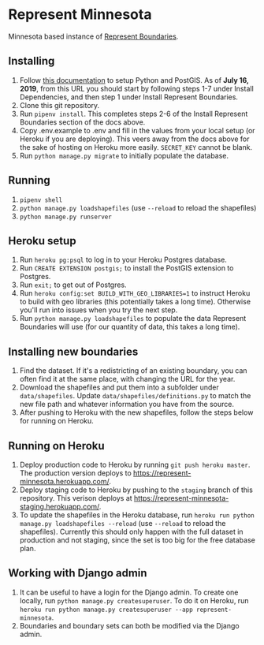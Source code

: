 # Represent Minnesota
Minnesota based instance of [Represent Boundaries](https://opennorth.github.io/represent-boundaries-docs/).

## Installing

1. Follow [this documentation](https://opennorth.github.io/represent-boundaries-docs/docs/install/) to setup Python and PostGIS. As of **July 16, 2019**, from this URL you should start by following steps 1-7 under Install Dependencies, and then step 1 under Install Represent Boundaries.
2. Clone this git repository.
3. Run `pipenv install`. This completes steps 2-6 of the Install Represent Boundaries section of the docs above.
4. Copy .env.example to .env and fill in the values from your local setup (or Heroku if you are deploying). This veers away from the docs above for the sake of hosting on Heroku more easily. `SECRET_KEY` cannot be blank.
5. Run `python manage.py migrate` to initially populate the database.

## Running

1. `pipenv shell`
2. `python manage.py loadshapefiles` (use `--reload` to reload the shapefiles)
3. `python manage.py runserver`

## Heroku setup

1. Run `heroku pg:psql` to log in to your Heroku Postgres database.
2. Run `CREATE EXTENSION postgis;` to install the PostGIS extension to Postgres.
3. Run `exit;` to get out of Postgres.
4. Run `heroku config:set BUILD_WITH_GEO_LIBRARIES=1` to instruct Heroku to build with geo libraries (this potentially takes a long time). Otherwise you'll run into issues when you try the next step.
5. Run `python manage.py loadshapefiles` to populate the data Represent Boundaries will use (for our quantity of data, this takes a long time).

## Installing new boundaries

1. Find the dataset. If it's a redistricting of an existing boundary, you can often find it at the same place, with changing the URL for the year.
1. Download the shapefiles and put them into a subfolder under `data/shapefiles`. Update `data/shapefiles/definitions.py` to match the new file path and whatever information you have from the source.
1. After pushing to Heroku with the new shapefiles, follow the steps below for running on Heroku.

## Running on Heroku

1. Deploy production code to Heroku by running `git push heroku master`. The production version deploys to https://represent-minnesota.herokuapp.com/.
1. Deploy staging code to Heroku by pushing to the `staging` branch of this repository. This verison deploys at https://represent-minnesota-staging.herokuapp.com/.
1. To update the shapefiles in the Heroku database, run `heroku run python manage.py loadshapefiles --reload` (use `--reload` to reload the shapefiles). Currently this should only happen with the full dataset in production and not staging, since the set is too big for the free database plan.

## Working with Django admin

1. It can be useful to have a login for the Django admin. To create one locally, run `python manage.py createsuperuser`. To do it on Heroku, run `heroku run python manage.py createsuperuser --app represent-minnesota`.
2. Boundaries and boundary sets can both be modified via the Django admin.
